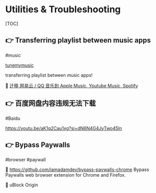 # Utilities & Troubleshooting

[TOC]



## 👉 Transferring playlist between music apps
#music

[tunemymusic](https://www.tunemymusic.com/)

transferring playlist between music apps!

🔗 [迁移 网易云 / QQ 音乐到 Apple Music, Youtube Music, Spotify](https://yyrcd.com/n2s/)





## 👉 百度网盘内容违规无法下载
#Baidu

https://youtu.be/aK1q2Cau1xg?si=dN6N4G4JyTwo45ln



## 👉 Bypass Paywalls
#browser #paywall

🚧 https://github.com/iamadamdev/bypass-paywalls-chrome
Bypass Paywalls web browser extension for Chrome and Firefox.

🚧 
uBlock Origin
